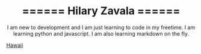 <h1 style="text-align: center;">====== Hilary Zavala ======</h1> 

<p style="text-align: center;">I am new to development and I am just learning to code in my freetime. I am learning python and javascript. I am also learning markdown on the fly.</p>

[Hawaii](https://drive.google.com/file/d/0B6eYc3lmD77nNXdqMjNzVWh2b24yTmdVYWdiZDFiM2lldGZF/view?usp=sharing.png "Hawaii")

